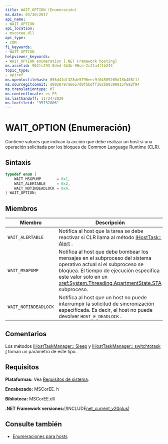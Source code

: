 ```yaml
---
title: WAIT_OPTION (Enumeración)
ms.date: 03/30/2017
api_name:
- WAIT_OPTION
api_location:
- mscoree.dll
api_type:
- COM
f1_keywords:
- WAIT_OPTION
helpviewer_keywords:
- WAIT_OPTION enumeration [.NET Framework hosting]
ms.assetid: 962fc293-8ded-4b3b-90ce-2c21a4f1b244
topic_type:
- apiref
ms.openlocfilehash: 056d41df328de5796eec9f04589205d18b408f1f
ms.sourcegitcommit: d8020797a6657d0fbbdff362b80300815f682f94
ms.translationtype: MT
ms.contentlocale: es-ES
ms.lasthandoff: 11/24/2020
ms.locfileid: "95732806"
---
```

# <a name="wait_option-enumeration"></a>WAIT_OPTION (Enumeración)

Contiene valores que indican la acción que debe realizar un host si una operación solicitada por los bloques de Common Language Runtime (CLR).  
  
## <a name="syntax"></a>Sintaxis  
  
```cpp  
typedef enum {  
    WAIT_MSGPUMP       = 0x1,  
    WAIT_ALERTABLE     = 0x2,  
    WAIT_NOTINDEADLOCK = 0x4,  
} WAIT_OPTION;  
```  
  
## <a name="members"></a>Miembros  
  
|Miembro|Descripción|  
|------------|-----------------|  
|`WAIT_ALERTABLE`|Notifica al host que la tarea se debe reactivar si CLR llama al método [IHostTask:: Alert](ihosttask-alert-method.md) .|  
|`WAIT_MSGPUMP`|Notifica al host que debe bombear los mensajes en el subproceso del sistema operativo actual si el subproceso se bloquea. El tiempo de ejecución especifica este valor solo en un <xref:System.Threading.ApartmentState.STA> subproceso.|  
|`WAIT_NOTINDEADLOCK`|Notifica al host que un host no puede interrumpir la solicitud de sincronización especificada. Es decir, el host no puede devolver `HOST_E_DEADLOCK` .|  
  
## <a name="remarks"></a>Comentarios  

 Los métodos [IHostTaskManager:: Sleep](ihosttaskmanager-sleep-method.md) y [IHostTaskManager:: switchtotask (](ihosttaskmanager-switchtotask-method.md) toman un parámetro de este tipo.  
  
## <a name="requirements"></a>Requisitos  

 **Plataformas:** Vea [Requisitos de sistema](../../get-started/system-requirements.md).  
  
 **Encabezado:** MSCorEE. h  
  
 **Biblioteca:** MSCorEE.dll  
  
 **.NET Framework versiones:**[!INCLUDE[net_current_v20plus](../../../../includes/net-current-v20plus-md.md)]  
  
## <a name="see-also"></a>Consulte también

- [Enumeraciones para hosts](hosting-enumerations.md)
